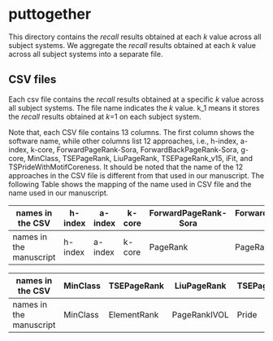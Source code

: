 # puttogether
This directory contains the *recall* results obtained at each *k* value across all subject systems. We aggregate the *recall* results obtained at each *k* value across all subject systems into a separate file.

## CSV files
Each csv file contains the *recall* results obtained at a specific *k* value across all subject systems. The file name indicates the *k* value. k_1 means it stores the *recall* results obtained at *k*=1 on each subject system. 

Note that, each CSV file contains 13 columns. The first column shows the software name, while other columns list 12 approaches, i.e., h-index, a-index, k-core, ForwardPageRank-Sora, ForwardBackPageRank-Sora, g-core, MinClass, TSEPageRank, LiuPageRank, TSEPageRank_v15, iFit, and TSPrideWithMotifCoreness. It should 
be noted that the name of the 12 approaches in the CSV file is different from that used in our manuscript. The following Table shows the mapping of the name used in CSV file and 
the name used in our manuscript.

|names in the CSV|h-index | a-index | k-core | ForwardPageRank-Sora | ForwardBackPageRank-Sora | g-core |
|-------|-------|-------|-------|-------|-------|-------|
|names in the manuscript|h-index | a-index | k-core | PageRank | PageRankBR | ICOOK |

|names in the CSV| MinClass | TSEPageRank| LiuPageRank | TSEPageRank_v15|iFit|TSPrideWithMotifCoreness|
|-------|-------|-------|-------|-------|-------|-------|
|names in the manuscript|MinClass| ElementRank | PageRankIVOL |Pride|iFit|BiMo|